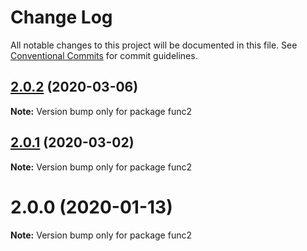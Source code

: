 # Change Log

All notable changes to this project will be documented in this file.
See [Conventional Commits](https://conventionalcommits.org) for commit guidelines.

## [2.0.2](https://github.com/yurikrupnik/mussia3/compare/func2@2.0.1...func2@2.0.2) (2020-03-06)

**Note:** Version bump only for package func2





## [2.0.1](https://github.com/yurikrupnik/mussia3/compare/func2@2.0.0...func2@2.0.1) (2020-03-02)

**Note:** Version bump only for package func2





# 2.0.0 (2020-01-13)

**Note:** Version bump only for package func2
